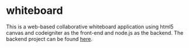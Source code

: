 # whiteboard

This is a web-based collaborative whiteboard application using html5 canvas and codeigniter as the front-end and node.js as the backend.
The backend project can be found [here](https://github.com/m-rap/whiteboard-backend-nodejs).

